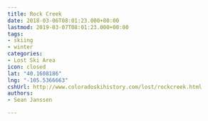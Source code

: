 ```yaml
---
title: Rock Creek
date: 2018-03-06T08:01:23.000+00:00
lastmod: 2019-03-07T08:01:23.000+00:00
tags:
- skiing
- winter
categories:
- Lost Ski Area
icon: closed
lat: "40.1608186"
lng: "-105.5366663"
cshUrl: http://www.coloradoskihistory.com/lost/rockcreek.html
authors:
- Sean Janssen

---
```

